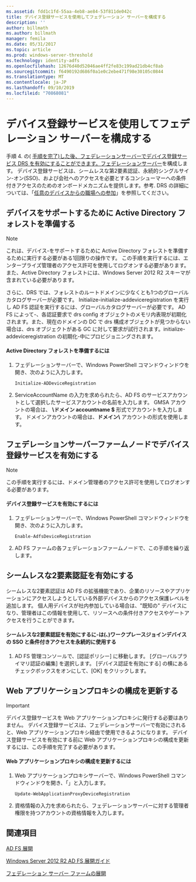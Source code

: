 ```yaml
---
ms.assetid: fdd1c1fd-55aa-4eb8-ae84-53f811de042c
title: デバイス登録サービスを使用してフェデレーション サーバーを構成する
description: ''
author: billmath
ms.author: billmath
manager: femila
ms.date: 05/31/2017
ms.topic: article
ms.prod: windows-server-threshold
ms.technology: identity-adfs
ms.openlocfilehash: 12676d40d52046ae4ff2fe83c199ad21db4cf8ab
ms.sourcegitcommit: f6490192d686f0a1e0c2ebe471f98e30105c0844
ms.translationtype: MT
ms.contentlocale: ja-JP
ms.lasthandoff: 09/10/2019
ms.locfileid: "70868081"
---
```

# <a name="configure-a-federation-server-with-device-registration-service"></a>デバイス登録サービスを使用してフェデレーション サーバーを構成する

手順 4. の\( [手順を完了\)した後、フェデレーションサーバーでデバイス登録サービス DRS を有効にすることができます。フェデレーションサーバー](https://technet.microsoft.com/library/dn303424.aspx)を構成します。 デバイス登録サービスは、シームレスな第2要素認証、永続的シングルサイン\-オン\(SSO\)、および会社へのアクセスを必要とするコンシューマーへの条件付きアクセスのためのオンボードメカニズムを提供します。参考. DRS の詳細については、「[任意のデバイスからの職場への参加](../../ad-fs/operations/Join-to-Workplace-from-Any-Device-for-SSO-and-Seamless-Second-Factor-Authentication-Across-Company-Applications.md)」を参照してください。  
  
## <a name="prepare-your-active-directory-forest-to-support-devices"></a>デバイスをサポートするために Active Directory フォレストを準備する  
  
> [!NOTE]  
> これは、デバイス\-をサポートするために Active Directory フォレストを準備するために実行する必要がある1回限りの操作です。 この手順を実行するには、エンタープライズ管理者のアクセス許可を使用してログオンする必要があります。また、Active Directory フォレストには、Windows Server 2012 R2 スキーマが含まれている必要があります。  
>   
> さらに、DRS では、フォレストのルートドメインに少なくとも1つのグローバルカタログサーバーが必要です。 Initialize\-initialize-addeviceregistration を実行し AD FS 認証を実行するには、グローバルカタログサーバーが必要です。 AD FS によって\-、各認証要求で drs config オブジェクトのメモリ内表現が初期化されます。また、現在のドメインの DC で drs 構成オブジェクトが見つからない場合は、drs オブジェクトがある GC に対して要求が試行されます。initialize-addeviceregistration の初期化\-中にプロビジョニングされます。  
  
#### <a name="to-prepare-the-active-directory-forest"></a>Active Directory フォレストを準備するには  
  
1.  フェデレーションサーバーで、Windows PowerShell コマンドウィンドウを開き、次のように入力します。  
  
    ```  
    Initialize-ADDeviceRegistration  
    ```  
  
2.  ServiceAccountName の入力を求められたら、AD FS のサービスアカウントとして選択したサービスアカウントの名前を入力します。  GMSA アカウントの場合は、 **\\ドメイン accountname $** 形式でアカウントを入力します。 ドメインアカウントの場合は、**ドメイン\\** アカウントの形式を使用します。  
  
## <a name="enable-device-registration-service-on-a-federation-server-farm-node"></a>フェデレーションサーバーファームノードでデバイス登録サービスを有効にする  
  
> [!NOTE]  
> この手順を実行するには、ドメイン管理者のアクセス許可を使用してログオンする必要があります。  
  
#### <a name="to-enable-device-registration-service"></a>デバイス登録サービスを有効にするには  
  
1.  フェデレーションサーバーで、Windows PowerShell コマンドウィンドウを開き、次のように入力します。  
  
    ```  
    Enable-AdfsDeviceRegistration  
    ```  
  
2.  AD FS ファームの各フェデレーションファームノードで、この手順を繰り返します。  
  
## <a name="enable-seamless-second-factor-authentication"></a>シームレスな2要素認証を有効にする  
シームレスな2要素認証は AD FS の拡張機能であり、企業のリソースやアプリケーションにアクセスしようとしている外部デバイスからのアクセス保護レベルを追加します。 個人用デバイスが社内参加している場合は、"既知の" デバイスになり、管理者はこの情報を使用して、リソースへの条件付きアクセスやゲートアクセスを行うことができます。  
  
#### <a name="to-enable-seamless-second-factor-authentication-persistent-single-sign-on-sso-and-conditional-access-for-workplace-joined-devices"></a>シームレスな2要素認証を有効にするに\-は\(、\)ワークプレースジョインデバイスの SSO と条件付きアクセスを永続的に使用する  
  
1.  AD FS 管理コンソールで、[認証ポリシー] に移動します。 [グローバルプライマリ認証の編集] を選択します。 [デバイス認証を有効にする] の横にあるチェックボックスをオンにして、[OK] をクリックします。  
  
## <a name="update-the-web-application-proxy-configuration"></a>Web アプリケーションプロキシの構成を更新する  
  
> [!IMPORTANT]  
> デバイス登録サービスを Web アプリケーションプロキシに発行する必要はありません。  デバイス登録サービスは、フェデレーションサーバーで有効にされると、Web アプリケーションプロキシ経由で使用できるようになります。  デバイス登録サービスを有効にする前に Web アプリケーションプロキシの構成を更新するには、この手順を完了する必要があります。  
  
#### <a name="to-update-the-web-application-proxy-configuration"></a>Web アプリケーションプロキシの構成を更新するには  
  
1.  Web アプリケーションプロキシサーバーで、Windows PowerShell コマンドウィンドウを開き、「」と入力します。  
  
    ```  
    Update-WebApplicationProxyDeviceRegistration  
    ```  
  
2.  資格情報の入力を求められたら、フェデレーションサーバーに対する管理者権限を持つアカウントの資格情報を入力します。  
  
## <a name="see-also"></a>関連項目 

[AD FS 展開](../../ad-fs/AD-FS-Deployment.md)  

[Windows Server 2012 R2 AD FS 展開ガイド](../../ad-fs/deployment/Windows-Server-2012-R2-AD-FS-Deployment-Guide.md)  
 
[フェデレーション サーバー ファームの展開](../../ad-fs/deployment/Deploying-a-Federation-Server-Farm.md)  
  

